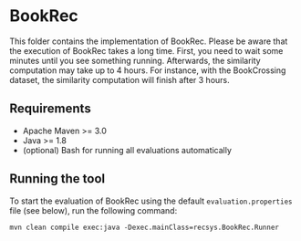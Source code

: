 # BookRec 

This folder contains the implementation of BookRec. 
Please be aware that the execution of BookRec takes a long time. First, you need to wait some minutes until you see something running. Afterwards, the similarity computation may take up to 4 hours. For instance, with the BookCrossing dataset, the similarity computation will finish after 3 hours.
## Requirements

  - Apache Maven >= 3.0
  - Java >= 1.8
  - (optional) Bash for running all evaluations automatically

## Running the tool
To start the evaluation of BookRec using the default `evaluation.properties` file (see below), run the following command:

```
mvn clean compile exec:java -Dexec.mainClass=recsys.BookRec.Runner
```

